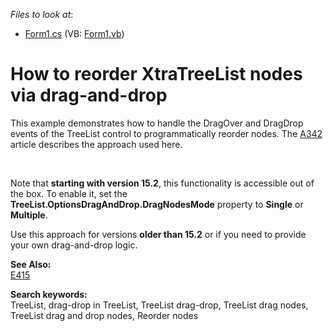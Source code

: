 <!-- default file list -->
*Files to look at*:

* [Form1.cs](./CS/Form1.cs) (VB: [Form1.vb](./VB/Form1.vb))
<!-- default file list end -->
# How to reorder XtraTreeList nodes via drag-and-drop


<p>This example demonstrates how to handle the DragOver and DragDrop events of the TreeList control to programmatically reorder nodes. The <a href="https://www.devexpress.com/Support/Center/p/A342">A342</a> article describes the approach used here.</p><p>

<br/>

Note that **starting with version 15.2**, this functionality is accessible out of the box. To enable it, set the **TreeList.OptionsDragAndDrop.DragNodesMode** property to **Single** or **Multiple**.

Use this approach for versions **older than 15.2** or if you need to provide your own drag-and-drop logic.

<strong> See Also:</strong><br/>
<a href="https://www.devexpress.com/Support/Center/p/E415">E415</a>

<strong>Search keywords:</strong><br/>
TreeList, drag-drop in TreeList, TreeList drag-drop, TreeList drag nodes, TreeList drag and drop nodes, Reorder nodes</p>
